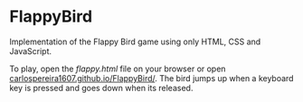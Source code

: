 # FlappyBird

Implementation of the Flappy Bird game using only HTML, CSS and JavaScript.

To play, open the *flappy.html* file on your browser or open [carlospereira1607.github.io/FlappyBird/](https://carlospereira1607.github.io/FlappyBird/). The bird jumps up when a keyboard key is pressed and goes down when its released. 

